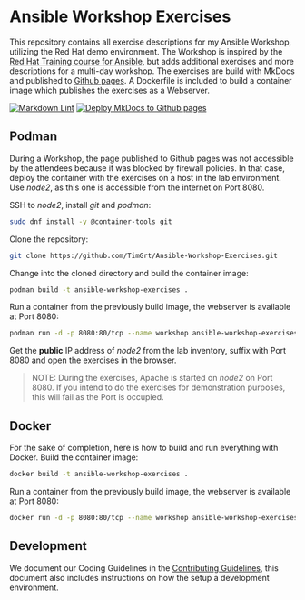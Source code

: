 # Ansible Workshop Exercises

This repository contains all exercise descriptions for my Ansible Workshop, utilizing the Red Hat demo environment. The Workshop is inspired by the [Red Hat Training course for Ansible](https://github.com/ansible/workshops), but adds additional exercises and more descriptions for a multi-day workshop.
The exercises are build with MkDocs and published to [Github pages](https://timgrt.github.io/Ansible-Workshop-Exercises).
A Dockerfile is included to build a container image which publishes the exercises as a Webserver.

[![Markdown Lint](https://github.com/TimGrt/Ansible-Best-Practices/actions/workflows/ci.yml/badge.svg)](https://github.com/TimGrt/Ansible-Best-Practices/actions/workflows/ci.yml) [![Deploy MkDocs to Github pages](https://github.com/TimGrt/Ansible-Workshop-Exercises/actions/workflows/ci.yml/badge.svg)](https://github.com/TimGrt/Ansible-Workshop-Exercises/actions/workflows/cd.yml)

## Podman

During a Workshop, the page published to Github pages was not accessible by the attendees because it was blocked by firewall policies. In that case, deploy the container with the exercises on a host in the lab environment. Use *node2*, as this one is accessible from the internet on Port 8080.

SSH to *node2*, install *git* and *podman*:

```bash
sudo dnf install -y @container-tools git
```

Clone the repository:

```bash
git clone https://github.com/TimGrt/Ansible-Workshop-Exercises.git
```

Change into the cloned directory and build the container image:

```bash
podman build -t ansible-workshop-exercises .
```

Run a container from the previously build image, the webserver is available at Port 8080:

```bash
podman run -d -p 8080:80/tcp --name workshop ansible-workshop-exercises
```

Get the **public** IP address of *node2* from the lab inventory, suffix with Port 8080 and open the exercises in the browser.

> NOTE: During the exercises, Apache is started on *node2* on Port 8080. If you intend to do the exercises for demonstration purposes, this will fail as the Port is occupied.

## Docker

For the sake of completion, here is how to build and run everything with Docker.
Build the container image:

```bash
docker build -t ansible-workshop-exercises .
```

Run a container from the previously build image, the webserver is available at Port 8080:

```bash
docker run -d -p 8080:80/tcp --name workshop ansible-workshop-exercises
```

## Development

We document our Coding Guidelines in the [Contributing Guidelines](https://github.com/TimGrt/Ansible-Best-Practices/blob/main/.github/CONTRIBUTING.md), this document also includes instructions on how the setup a development environment.

